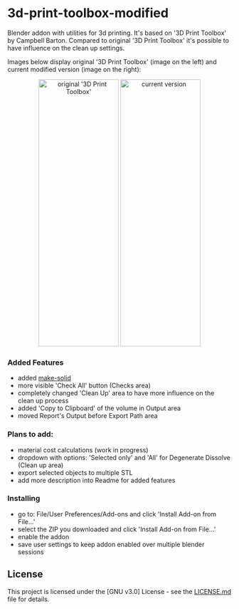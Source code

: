 # 3d-print-toolbox-modified
Blender addon with utilities for 3d printing. It's based on '3D Print Toolbox' by Campbell Barton. Compared to original '3D Print Toolbox' it's possible to have influence on the clean up settings.

Images below display original '3D Print Toolbox' (image on the left) and current modified version (image on the right):

<p align="middle">
  <img src="https://raw.githubusercontent.com/agapas/3d-print-toolbox-modified/master/images/print3dAddon_original.png" title="original '3D Print Toolbox'" width="180" height="600" />
  <img src="https://raw.githubusercontent.com/agapas/3d-print-toolbox-modified/master/images/print3dAddon.png" title="current version" width="180" height="600" />
</p>

### Added Features

* added [make-solid](https://github.com/agapas/make-solid)
* more visible 'Check All' button (Checks area)
* completely changed 'Clean Up' area to have more influence on the clean up process
* added 'Copy to Clipboard' of the volume in Output area
* moved Report's Output before Export Path area

### Plans to add:

* material cost calculations (work in progress)
* dropdown with options: 'Selected only' and 'All' for Degenerate Dissolve (Clean up area)
* export selected objects to multiple STL
* add more description into Readme for added features

### Installing

* go to: File/User Preferences/Add-ons and click 'Install Add-on from File...'
* select the ZIP you downloaded and click 'Install Add-on from File...'
* enable the addon
* save user settings to keep addon enabled over multiple blender sessions

## License

This project is licensed under the [GNU v3.0] License - see the [LICENSE.md](LICENSE) file for details.

